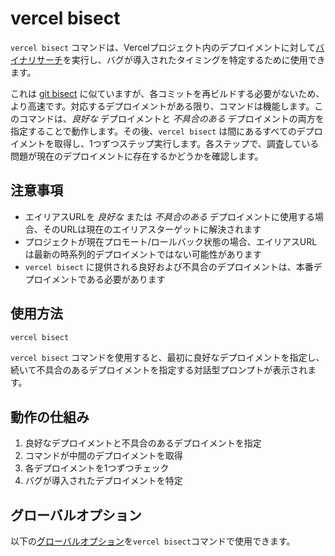 # vercel bisect

`vercel bisect` コマンドは、Vercelプロジェクト内のデプロイメントに対して[バイナリサーチ](https://wikipedia.org/wiki/Binary_search_algorithm)を実行し、バグが導入されたタイミングを特定するために使用できます。

これは [git bisect](https://git-scm.com/docs/git-bisect) に似ていますが、各コミットを再ビルドする必要がないため、より高速です。対応するデプロイメントがある限り、コマンドは機能します。このコマンドは、_良好な_ デプロイメントと _不具合のある_ デプロイメントの両方を指定することで動作します。その後、`vercel bisect` は間にあるすべてのデプロイメントを取得し、1つずつステップ実行します。各ステップで、調査している問題が現在のデプロイメントに存在するかどうかを確認します。

## 注意事項

- エイリアスURLを _良好な_ または _不具合のある_ デプロイメントに使用する場合、そのURLは現在のエイリアスターゲットに解決されます
- プロジェクトが現在プロモート/ロールバック状態の場合、エイリアスURLは最新の時系列的デプロイメントではない可能性があります
- `vercel bisect` に提供される良好および不具合のデプロイメントは、本番デプロイメントである必要があります

## 使用方法

```bash
vercel bisect
```

`vercel bisect` コマンドを使用すると、最初に良好なデプロイメントを指定し、続いて不具合のあるデプロイメントを指定する対話型プロンプトが表示されます。

## 動作の仕組み

1. 良好なデプロイメントと不具合のあるデプロイメントを指定
2. コマンドが中間のデプロイメントを取得
3. 各デプロイメントを1つずつチェック
4. バグが導入されたデプロイメントを特定

## グローバルオプション

以下の[グローバルオプション](/docs/cli/global-options)を`vercel bisect`コマンドで使用できます。
